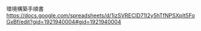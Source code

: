 環境構築手順書
https://docs.google.com/spreadsheets/d/1izSVRECID71I2y5hTfNPSXplt5FoGxBf/edit?gid=1921940004#gid=1921940004
